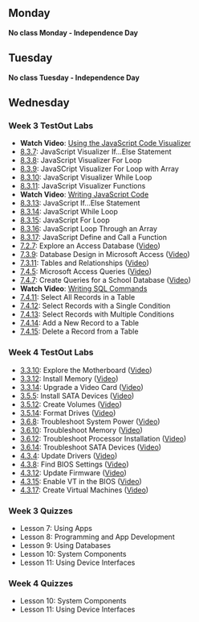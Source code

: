 ## Monday
**No class Monday - Independence Day**

## Tuesday
**No class Tuesday - Independence Day**

## Wednesday
### Week 3 TestOut Labs
- **Watch Video**: [Using the JavaScript Code Visualizer](https://labsimapp.testout.com/v6_0_545/index.html/productviewer/1184/8.3.6) 
- [8.3.7](https://labsimapp.testout.com/v6_0_545/index.html/productviewer/1184/8.3.7): JavaScript Visualizer If...Else Statement 
- [8.3.8](https://labsimapp.testout.com/v6_0_545/index.html/productviewer/1184/8.3.8): JavaScript Visualizer For Loop
- [8.3.9](https://labsimapp.testout.com/v6_0_545/index.html/productviewer/1184/8.3.9): JavaSCript Visualizer For Loop with Array
- [8.3.10](https://labsimapp.testout.com/v6_0_545/index.html/productviewer/1184/8.3.10): JavaScript Visualizer While Loop
- [8.3.11](https://labsimapp.testout.com/v6_0_545/index.html/productviewer/1184/8.3.11): JavaScript Visualizer Functions
- **Watch Video**: [Writing JavaScript Code](https://labsimapp.testout.com/v6_0_545/index.html/productviewer/1184/8.3.12)
- [8.3.13](https://labsimapp.testout.com/v6_0_545/index.html/productviewer/1184/8.3.13): JavaScript If...Else Statement
- [8.3.14](https://labsimapp.testout.com/v6_0_545/index.html/productviewer/1184/8.3.14): JavaScript While Loop
- [8.3.15](https://labsimapp.testout.com/v6_0_545/index.html/productviewer/1184/8.3.15): JavaScript For Loop
- [8.3.16](https://labsimapp.testout.com/v6_0_545/index.html/productviewer/1184/8.3.16): JavaScript Loop Through an Array
- [8.3.17](https://labsimapp.testout.com/v6_0_545/index.html/productviewer/1184/8.3.17): JavaScript Define and Call a Function
- [7.2.7](https://labsimapp.testout.com/v6_0_545/index.html/productviewer/1184/7.2.7): Explore an Access Database ([Video](https://labsimapp.testout.com/v6_0_545/index.html/productviewer/1184/7.2.6))
- [7.3.9](https://labsimapp.testout.com/v6_0_545/index.html/productviewer/1184/7.3.9): Database Design in Microsoft Access ([Video](https://labsimapp.testout.com/v6_0_545/index.html/productviewer/1184/7.3.8))
- [7.3.11](https://labsimapp.testout.com/v6_0_545/index.html/productviewer/1184/7.3.11): Tables and Relationships ([Video](https://labsimapp.testout.com/v6_0_545/index.html/productviewer/1184/7.3.10))
- [7.4.5](https://labsimapp.testout.com/v6_0_545/index.html/productviewer/1184/7.4.5): Microsoft Access Queries ([Video](https://labsimapp.testout.com/v6_0_545/index.html/productviewer/1184/7.4.4))
- [7.4.7](https://labsimapp.testout.com/v6_0_545/index.html/productviewer/1184/7.4.7): Create Queries for a School Database ([Video](https://labsimapp.testout.com/v6_0_545/index.html/productviewer/1184/7.4.6))
- **Watch Video**: [Writing SQL Commands](https://labsimapp.testout.com/v6_0_545/index.html/productviewer/1184/7.4.10)
- [7.4.11](https://labsimapp.testout.com/v6_0_545/index.html/productviewer/1184/7.4.11): Select All Records in a Table
- [7.4.12](https://labsimapp.testout.com/v6_0_545/index.html/productviewer/1184/7.4.12): Select Records with a Single Condition
- [7.4.13](https://labsimapp.testout.com/v6_0_545/index.html/productviewer/1184/7.4.13): Select Records with Multiple Conditions
- [7.4.14](https://labsimapp.testout.com/v6_0_545/index.html/productviewer/1184/7.4.14): Add a New Record to a Table
- [7.4.15](https://labsimapp.testout.com/v6_0_545/index.html/productviewer/1184/7.4.15): Delete a Record from a Table

### Week 4 TestOut Labs
- [3.3.10](https://labsimapp.testout.com/v6_0_546/index.html/productviewer/1184/3.3.10/): Explore the Motherboard ([Video](https://labsimapp.testout.com/v6_0_546/index.html/productviewer/1184/3.3.9))
- [3.3.12](https://labsimapp.testout.com/v6_0_546/index.html/productviewer/1184/3.3.12): Install Memory ([Video](https://labsimapp.testout.com/v6_0_546/index.html/productviewer/1184/3.3.11))
- [3.3.14](https://labsimapp.testout.com/v6_0_546/index.html/productviewer/1184/3.3.14): Upgrade a Video Card ([Video](https://labsimapp.testout.com/v6_0_546/index.html/productviewer/1184/3.3.13))
- [3.5.5](https://labsimapp.testout.com/v6_0_546/index.html/productviewer/1184/3.5.5): Install SATA Devices ([Video](https://labsimapp.testout.com/v6_0_546/index.html/productviewer/1184/3.5.4))
- [3.5.12](https://labsimapp.testout.com/v6_0_546/index.html/productviewer/1184/3.5.12): Create Volumes ([Video](https://labsimapp.testout.com/v6_0_546/index.html/productviewer/1184/3.5.11))
- [3.5.14](https://labsimapp.testout.com/v6_0_546/index.html/productviewer/1184/3.5.14): Format Drives ([Video](https://labsimapp.testout.com/v6_0_546/index.html/productviewer/1184/3.5.13))
- [3.6.8](https://labsimapp.testout.com/v6_0_546/index.html/productviewer/1184/3.6.8): Troubleshoot System Power ([Video](https://labsimapp.testout.com/v6_0_546/index.html/productviewer/1184/3.6.7))
- [3.6.10](https://labsimapp.testout.com/v6_0_546/index.html/productviewer/1184/3.6.10): Troubleshoot Memory ([Video](https://labsimapp.testout.com/v6_0_546/index.html/productviewer/1184/3.6.9))
- [3.6.12](https://labsimapp.testout.com/v6_0_546/index.html/productviewer/1184/3.6.12): Troubleshoot Processor Installation ([Video](https://labsimapp.testout.com/v6_0_546/index.html/productviewer/1184/3.6.11))
- [3.6.14](https://labsimapp.testout.com/v6_0_546/index.html/productviewer/1184/3.6.14): Troubleshoot SATA Devices ([Video](https://labsimapp.testout.com/v6_0_546/index.html/productviewer/1184/3.6.13))
- [4.3.4](https://labsimapp.testout.com/v6_0_546/index.html/productviewer/1184/4.3.4): Update Drivers ([Video](https://labsimapp.testout.com/v6_0_546/index.html/productviewer/1184/4.3.3))
- [4.3.8](https://labsimapp.testout.com/v6_0_546/index.html/productviewer/1184/4.3.8): Find BIOS Settings ([Video](https://labsimapp.testout.com/v6_0_546/index.html/productviewer/1184/4.3.7))
- [4.3.12](https://labsimapp.testout.com/v6_0_546/index.html/productviewer/1184/4.3.12): Update Firmware ([Video](https://labsimapp.testout.com/v6_0_546/index.html/productviewer/1184/4.3.11))
- [4.3.15](https://labsimapp.testout.com/v6_0_546/index.html/productviewer/1184/4.3.15): Enable VT in the BIOS ([Video](https://labsimapp.testout.com/v6_0_546/index.html/productviewer/1184/4.3.14))
- [4.3.17](https://labsimapp.testout.com/v6_0_546/index.html/productviewer/1184/4.3.17): Create Virtual Machines ([Video](https://labsimapp.testout.com/v6_0_546/index.html/productviewer/1184/4.3.16))

### Week 3 Quizzes
- Lesson 7: Using Apps
- Lesson 8: Programming and App Development
- Lesson 9: Using Databases
- Lesson 10: System Components
- Lesson 11: Using Device Interfaces

### Week 4 Quizzes
- Lesson 10: System Components
- Lesson 11: Using Device Interfaces